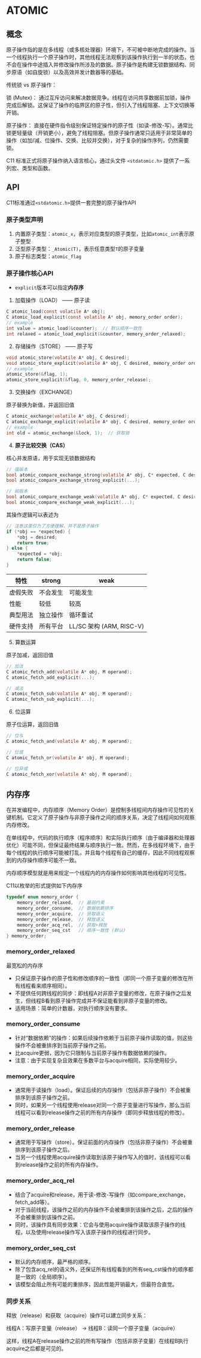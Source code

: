 # ATOMIC

## 概念

原子操作指的是在多线程（或多核处理器）环境下，不可被中断地完成的操作。当一个线程执行一个原子操作时，其他线程无法观察到该操作执行到一半的状态，也不会在操作中途插入并修改操作所涉及的数据。原子操作是构建无锁数据结构、同步原语（如自旋锁）以及高效并发计数器等的基础。

传统锁 vs 原子操作：

锁 (Mutex)： 通过互斥访问来解决数据竞争。线程在访问共享数据前加锁，操作完成后解锁。这保证了操作的临界区的原子性，但引入了线程阻塞、上下文切换等开销。

原子操作： 直接在硬件指令级别保证特定操作的原子性（如读-修改-写）。通常比锁更轻量级（开销更小），避免了线程阻塞。但原子操作通常只适用于非常简单的操作（如加/减、位操作、交换、比较并交换），对于复杂的操作序列，仍然需要锁。

C11 标准正式将原子操作纳入语言核心，通过头文件 `<stdatomic.h>` 提供了一系列宏、类型和函数。

## API

C11标准通过`<stdatomic.h>`提供一套完整的原子操作API

### 原子类型声明

1. 内置原子类型：`atomic_x`，表示对应类型的原子类型，比如`atomic_int`表示原子整型
2. 泛型原子类型：`_Atomic(T)`，表示任意类型`T`的原子变量
3. 原子标志类型：`atomic_flag`

### 原子操作核心API

- `explicit`版本可以指定**内存序**

1. 加载操作（LOAD） —— 原子读

```C
C atomic_load(const volatile A* obj);
C atomic_load_explicit(const volatile A* obj, memory_order order);
// example
int value = atomic_load(&counter);  // 默认顺序一致性
int relaxed = atomic_load_explicit(&counter, memory_order_relaxed);
```

2. 存储操作（STORE） —— 原子写

```C
void atomic_store(volatile A* obj, C desired);
void atomic_store_explicit(volatile A* obj, C desired, memory_order order);
// example
atomic_store(&flag, 1);
atomic_store_explicit(&flag, 0, memory_order_release);
```

3. 交换操作（EXCHANGE）

原子替换为新值，并返回旧值

```C
C atomic_exchange(volatile A* obj, C desired);
C atomic_exchange_explicit(volatile A* obj, C desired, memory_order order);
// example
int old = atomic_exchange(&lock, 1);  // 获取锁
```

4. **原子比较交换（CAS）**

核心并发原语，用于实现无锁数据结构

```C
// 强版本
bool atomic_compare_exchange_strong(volatile A* obj, C* expected, C desired);
bool atomic_compare_exchange_strong_explicit(...);

// 弱版本
bool atomic_compare_exchange_weak(volatile A* obj, C* expected, C desired);
bool atomic_compare_exchange_weak_explicit(...);
```

其操作逻辑可以表述为

```C
// 注意这里仅为了方便理解，并不是原子操作
if (*obj == *expected) {
    *obj = desired;
    return true;
} else {
    *expected = *obj;
    return false;
}
```

|特性|strong|weak|
|--|--|--|
|虚假失败|不会发生|可能发生|
|性能|较低|较高|
|典型用法|独立操作|循环重试|
|硬件支持|所有平台|LL/SC 架构 (ARM, RISC-V)|

5. 算数运算

原子加减，返回旧值

```C
// 加法
C atomic_fetch_add(volatile A* obj, M operand);
C atomic_fetch_add_explicit(...);

// 减法
C atomic_fetch_sub(volatile A* obj, M operand);
C atomic_fetch_sub_explicit(...);
```

6. 位运算

原子位运算，返回旧值

```C
// 位与
C atomic_fetch_and(volatile A* obj, M operand);

// 位或
C atomic_fetch_or(volatile A* obj, M operand);

// 位异或
C atomic_fetch_xor(volatile A* obj, M operand);
```

## 内存序

在并发编程中，内存顺序（Memory Order）是控制多线程间内存操作可见性的关键机制。它定义了原子操作与非原子操作之间的顺序关系，决定了线程间如何观察内存修改。

在单线程中，代码的执行顺序（程序顺序）和实际执行顺序（由于编译器和处理器优化）可能不同，但保证最终结果与顺序执行一致。然而，在多线程环境下，由于每个线程的执行顺序可能被打乱，并且每个线程有自己的缓存，因此不同线程观察到的内存操作顺序可能不一致。

内存顺序模型就是用来规定一个线程内的内存操作如何影响其他线程的可见性。

C11以枚举的形式提供如下内存序

```C
typedef enum memory_order {
    memory_order_relaxed,  // 最弱约束
    memory_order_consume,  // 数据依赖排序
    memory_order_acquire,  // 获取语义
    memory_order_release,  // 释放语义
    memory_order_acq_rel,  // 获取+释放
    memory_order_seq_cst   // 顺序一致性 (默认)
} memory_order;
```

### memory_order_relaxed

最宽松的内存序

- 只保证原子操作的原子性和修改顺序的一致性（即同一个原子变量的修改在所有线程看来顺序相同）。
- 不提供任何跨线程的同步：即线程A对非原子变量的修改，在原子操作之后发生，但线程B看到原子操作完成并不保证能看到非原子变量的修改。
- 适用场景：简单的计数器，对执行顺序没有要求。

### memory_order_consume

- 针对“数据依赖”的操作：如果后续操作依赖于当前原子操作读取的值，则这些操作不会被重排序到当前原子操作之前。
- 比acquire更弱，因为它只限制与当前原子操作有数据依赖的操作。
- 注意：由于实现复杂且效果在多数平台与acquire相同，实际使用较少。

### memory_order_acquire

- 通常用于读操作（load）。保证后续的内存操作（包括非原子操作）不会被重排序到该原子操作之前。
- 同时，如果另一个线程使用release对同一个原子变量进行写操作，那么当前线程可以看到release操作之前的所有内存操作（即同步释放线程的修改）。

### memory_order_release

- 通常用于写操作（store）。保证前面的内存操作（包括非原子操作）不会被重排序到该原子操作之后。
- 当另一个线程使用acquire操作读取到该原子操作写入的值时，该线程可以看到release操作之前的所有内存操作。

### memory_order_acq_rel

- 结合了acquire和release，用于读-修改-写操作（如compare_exchange，fetch_add等）。
- 对于当前线程，该操作之前的内存操作不会被重排到该操作之后，之后的操作不会被重排到该操作之前。
- 同时，该操作具有同步效果：它会与使用acquire操作读取该原子操作的线程，以及使用release操作写入该原子操作的线程进行同步。

### memory_order_seq_cst

- 默认的内存顺序，最严格的顺序。
- 除了包含acq_rel的语义外，还保证所有线程看到的所有seq_cst操作的顺序都是一致的（全局顺序）。
- 该模型会阻止所有可能的重排序，因此性能开销最大，但最符合直觉。

### 同步关系

释放（release）和获取（acquire）操作可以建立同步关系：

线程A：写原子变量（release） -> 线程B：读同一个原子变量（acquire）

这样，线程A在release操作之前的所有写操作（包括非原子变量）在线程B执行acquire之后都是可见的。

